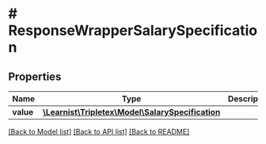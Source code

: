 # # ResponseWrapperSalarySpecification

## Properties

Name | Type | Description | Notes
------------ | ------------- | ------------- | -------------
**value** | [**\Learnist\Tripletex\Model\SalarySpecification**](SalarySpecification.md) |  | [optional]

[[Back to Model list]](../../README.md#models) [[Back to API list]](../../README.md#endpoints) [[Back to README]](../../README.md)
